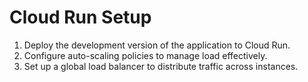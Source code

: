 # Cloud Run Setup

1. Deploy the development version of the application to Cloud Run.
2. Configure auto-scaling policies to manage load effectively.
3. Set up a global load balancer to distribute traffic across instances.